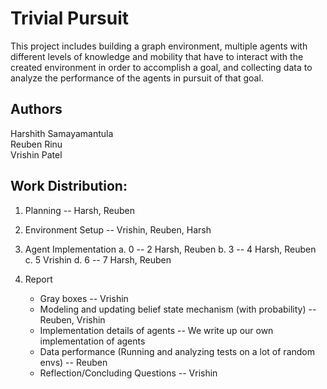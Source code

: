 # Trivial Pursuit
This project includes building a graph environment, multiple agents with different levels of knowledge and mobility that have to interact with the created environment in order to accomplish a goal, and collecting data to analyze the performance of the agents in pursuit of that goal.

## Authors
Harshith Samayamantula  
Reuben Rinu  
Vrishin Patel  

## Work Distribution:
1. Planning -- Harsh, Reuben
2. Environment Setup -- Vrishin, Reuben, Harsh
3. Agent Implementation
    a. 0 -- 2 Harsh, Reuben
    b. 3 -- 4 Harsh, Reuben
    c. 5 Vrishin
    d. 6 -- 7 Harsh, Reuben


4. Report
    - Gray boxes -- Vrishin
    - Modeling and updating belief state mechanism (with probability) -- Reuben, Vrishin
    - Implementation details of agents -- We write up our own implementation of agents
    - Data performance (Running and analyzing tests on a lot of random envs) -- Reuben
    - Reflection/Concluding Questions -- Vrishin

